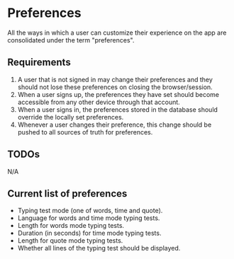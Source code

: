 # Preferences
All the ways in which a user can customize their experience on the app are consolidated under the term "preferences".

## Requirements
1. A user that is not signed in may change their preferences and they should not lose these preferences on closing the browser/session.
2. When a user signs up, the preferences they have set should become accessible from any other device through that account.
3. When a user signs in, the preferences stored in the database should override the locally set preferences.
4. Whenever a user changes their preference, this change should be pushed to all sources of truth for preferences.

## TODOs
N/A

## Current list of preferences
* Typing test mode (one of words, time and quote).
* Language for words and time mode typing tests.
* Length for words mode typing tests.
* Duration (in seconds) for time mode typing tests.
* Length for quote mode typing tests.
* Whether all lines of the typing test should be displayed.
